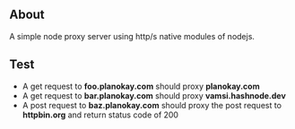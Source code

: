 ## About

A simple node proxy server using http/s native modules of nodejs.

## Test

- A get request to **foo.planokay.com** should proxy **planokay.com**
- A get request to **bar.planokay.com** should proxy **vamsi.hashnode.dev**
- A post request to **baz.planokay.com** should proxy the post request to **httpbin.org** and return status code of 200
